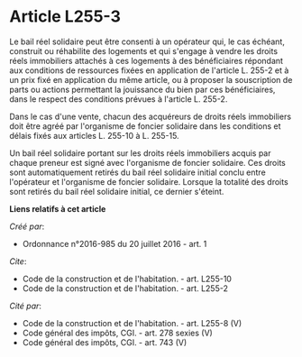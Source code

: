 # Article L255-3

Le bail réel solidaire peut être consenti à un opérateur qui, le cas échéant, construit ou réhabilite des logements et qui
s'engage à vendre les droits réels immobiliers attachés à ces logements à des bénéficiaires répondant aux conditions de
ressources fixées en application de l'article L. 255-2 et à un prix fixé en application du même article, ou à proposer la
souscription de parts ou actions permettant la jouissance du bien par ces bénéficiaires, dans le respect des conditions
prévues à l'article L. 255-2. 

Dans le cas d'une vente, chacun des acquéreurs de droits réels immobiliers doit être agréé par l'organisme de foncier
solidaire dans les conditions et délais fixés aux articles L. 255-10 à L. 255-15. 

Un bail réel solidaire portant sur les droits réels immobiliers acquis par chaque preneur est signé avec l'organisme de
foncier solidaire. Ces droits sont automatiquement retirés du bail réel solidaire initial conclu entre l'opérateur et
l'organisme de foncier solidaire. Lorsque la totalité des droits sont retirés du bail réel solidaire initial, ce dernier
s'éteint.

**Liens relatifs à cet article**

_Créé par_:

  - Ordonnance n°2016-985 du 20 juillet 2016 - art. 1

_Cite_:

  - Code de la construction et de l'habitation. - art. L255-10
  - Code de la construction et de l'habitation. - art. L255-2

_Cité par_:

  - Code de la construction et de l'habitation. - art. L255-8 (V)
  - Code général des impôts, CGI. - art. 278 sexies (V)
  - Code général des impôts, CGI. - art. 743 (V)
